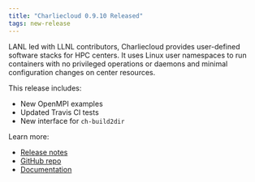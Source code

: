 ```yaml
---
title: "Charliecloud 0.9.10 Released"
tags: new-release
---
```


LANL led with LLNL contributors, Charliecloud provides user-defined software stacks for HPC centers. It uses Linux user namespaces to run containers with no privileged operations or daemons and minimal configuration changes on center resources.

This release includes:
- New OpenMPI examples
- Updated Travis CI tests
- New interface for `ch-build2dir`

Learn more:
- [Release notes](https://github.com/hpc/charliecloud/releases/tag/v0.9.10)
- [GitHub repo](https://github.com/hpc/charliecloud)
- [Documentation](https://hpc.github.io/charliecloud)
